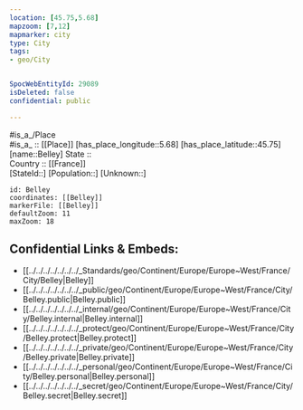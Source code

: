 ```yaml
---
location: [45.75,5.68] 
mapzoom: [7,12] 
mapmarker: city 
type: City
tags:
- geo/City


SpocWebEntityId: 29089
isDeleted: false
confidential: public

---
```

#is_a_/Place  
#is_a_ :: [[Place]] 
[has_place_longitude::5.68] 
[has_place_latitude::45.75] 
[name::Belley] 
State ::  
Country :: [[France]]  
[StateId::] 
[Population::] 
[Unknown::] 


```leaflet
id: Belley
coordinates: [[Belley]] 
markerFile: [[Belley]] 
defaultZoom: 11 
maxZoom: 18
```


## Confidential Links & Embeds: 
- [[../../../../../../../_Standards/geo/Continent/Europe/Europe~West/France/City/Belley|Belley]] 
- [[../../../../../../../_public/geo/Continent/Europe/Europe~West/France/City/Belley.public|Belley.public]] 
- [[../../../../../../../_internal/geo/Continent/Europe/Europe~West/France/City/Belley.internal|Belley.internal]] 
- [[../../../../../../../_protect/geo/Continent/Europe/Europe~West/France/City/Belley.protect|Belley.protect]] 
- [[../../../../../../../_private/geo/Continent/Europe/Europe~West/France/City/Belley.private|Belley.private]] 
- [[../../../../../../../_personal/geo/Continent/Europe/Europe~West/France/City/Belley.personal|Belley.personal]] 
- [[../../../../../../../_secret/geo/Continent/Europe/Europe~West/France/City/Belley.secret|Belley.secret]] 
